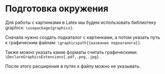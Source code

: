 # Подготовка окружения

 Для работы с картинками в Latex мы будем использовать библиотеку graphicx: `\usepackage{graphicx}`.

Сначала нужно создать подкаталог с картинками, а потом указать путь к графическим файлам: `\graphicspath{{название подкаталога}}`. 

Также можно указать какие форматы считать графическими: `\DeclareGraphicsExtensions{.pdf,.png,.jpg}.`

После этого расширения в путях к файлу можно не указывать.

